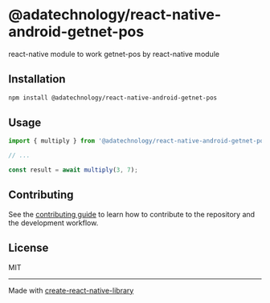 # @adatechnology/react-native-android-getnet-pos

react-native module to work getnet-pos by react-native module

## Installation

```sh
npm install @adatechnology/react-native-android-getnet-pos
```

## Usage

```js
import { multiply } from '@adatechnology/react-native-android-getnet-pos';

// ...

const result = await multiply(3, 7);
```

## Contributing

See the [contributing guide](CONTRIBUTING.md) to learn how to contribute to the repository and the development workflow.

## License

MIT

---

Made with [create-react-native-library](https://github.com/callstack/react-native-builder-bob)
